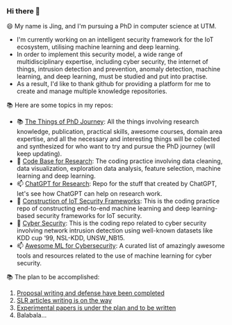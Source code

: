 ### Hi there 👋


😄 My name is Jing, and I'm pursuing a PhD in computer science at UTM.
- I'm currently working on an intelligent security framework for the IoT ecosystem, utilising machine learning and deep learning. 
- In order to implement this security model, a wide range of multidisciplinary expertise, including cyber security, the internet of things, intrusion detection and prevention, anomaly detection, machine learning, and deep learning, must be studied and put into practise.
- As a result, I'd like to thank github for providing a platform for me to create and manage multiple knowledge repositories. 

📚 Here are some topics in my repos:

- 📚 [The Things of PhD Journey](https://github.com/goldboy225/PhD-Journey): All the things involving research knowledge, publication, practical skills, awesome courses, domain area expertise, and all the necessary and interesting things will be collected and synthesized for who want to try and pursue the PhD journey (will keep updating).
- 🔭 [Code Base for Research](https://github.com/goldboy225/Code-Base-for-Research): The coding practice involving data cleaning, data visualization, exploration data analysis, feature selection, machine learning and deep learning.
- 📫 [ChatGPT for Research](https://github.com/goldboy225/ChatGPT-for-Research): Repo for the stuff that created by ChatGPT, let's see how ChatGPT can help on research work.
- 🌱 [Construction of IoT Security Frameworks](https://github.com/goldboy225/Intelligent-IoT-Security-Frameworks): This is the coding practice repo of constructing end-to-end machine learning and deep learning-based security frameworks for IoT security.
- 👯 [Cyber Security](https://github.com/goldboy225/cyber-security): This is the coding repo related to cyber security involving network intrusion detection using well-known datasets like KDD cup ‘99, NSL-KDD, UNSW_NB15.
- 📫 [Awesome ML for Cybersecurity](https://github.com/goldboy225/awesome-ml-for-cybersecurity): A curated list of amazingly awesome tools and resources related to the use of machine learning for cyber security.

📚 The plan to be accomplished:
1. [Proposal writing and defense have been completed](https://drive.google.com/drive/u/1/folders/1htEHWofGPdG0_bB_OxUMkcLycj0pf5DZ)
2. [SLR articles writing is on the way](https://github.com/users/drshahizan/projects/1/views/2)
3. [Experimental papers is under the plan and to be written](https://github.com/users/drshahizan/projects/1/views/1)
4. Balabala...

